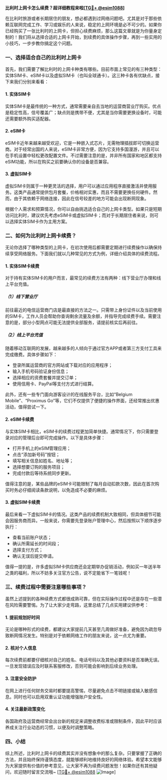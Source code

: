 **比利时上网卡怎么续费？超详细教程来啦[[TG💪+ @esim1088](https://t.me/s/esim1088)]**

在比利时旅游或者长期居住的朋友，想必都遇到过网络问题吧。尤其是对于那些依赖互联网完成工作、学习或娱乐的人来说，稳定的上网环境是必不可少的。如果你已经购买了一张比利时的上网卡，但担心续费麻烦，那么这篇文章就是为你量身定制的！我们将从选择合适的上网卡开始，到续费的具体操作步骤，再到一些实用的小技巧，一步步教你搞定这个问题。

### 一、选择适合自己的比利时上网卡

首先，我们需要了解比利时的上网卡种类有哪些。目前市面上常见的有三种类型：实体SIM卡、eSIM卡以及虚拟SIM卡（也叫全球通卡）。这三种卡各有优缺点，接下来我们分别来看看：

#### 1. 实体SIM卡

实体SIM卡是最传统的一种方式，通常需要亲自去当地的运营商营业厅购买。优点是稳定性高，信号覆盖广；缺点则是携带不便，尤其是当你需要更换设备时，可能还需要额外购买适配器。

#### 2. eSIM卡

eSIM卡近年来越来越受欢迎，它是一种嵌入式芯片，无需物理插拔即可切换运营商。对于经常出国的人来说，eSIM卡非常方便，因为它支持多国漫游，并且可以在手机设置中轻松更改配置文件。不过需要注意的是，并非所有国家和地区都支持eSIM功能，所以在购买之前要确认你的设备是否兼容。

#### 3. 虚拟SIM卡

虚拟SIM卡则属于一种更灵活的选择，用户可以通过应用程序直接激活并使用服务。这类产品通常提供包月套餐，价格相对实惠，而且不需要更换任何硬件。然而，由于其依赖于网络连接，因此在信号较差的地方可能会出现断网现象。

根据个人需求和预算情况，你可以自由挑选适合自己的上网卡类型。如果只是短期访问比利时，建议优先考虑eSIM卡或虚拟SIM卡；而对于长期居住者来说，则可以选择实体SIM卡作为主用方案。

### 二、如何为比利时上网卡续费？

无论你选择了哪种类型的上网卡，在初次使用后都需要定期进行续费操作以确保持续享受网络服务。下面我们就以几种常见的方式为例，详细介绍具体的续费流程。

#### 1. 实体SIM卡续费

对于持有实体SIM卡的用户而言，最常见的续费方法有两种：线下营业厅办理和线上平台充值。

##### （1）线下营业厅

前往最近的电信运营商门店是最直接的方法之一。只需带上身份证件以及当前使用的SIM卡，工作人员会帮助你查询剩余流量及余额，并指导完成续费手续。需要注意的是，部分小型网点可能无法提供全部服务，请提前核实后再前往。

##### （2）线上平台充值

随着移动互联网的发展，越来越多的人倾向于通过官方APP或者第三方支付工具来完成缴费。具体步骤如下：
   - 登录所属运营商的官方网站或下载对应的应用程序；
   - 输入手机号码验证身份信息；
   - 选择相应的资费套餐并提交订单；
   - 使用信用卡、PayPal等支付方式进行结算。

此外，还有一些专门面向游客设计的在线服务平台，比如“Belgium Mobile”、“Proximus Go”等，它们不仅提供了便捷的操作界面，还经常推出优惠活动，值得尝试一下。

#### 2. eSIM卡续费

与实体SIM卡相比，eSIM卡的续费过程更加简单快捷。通常情况下，你只需要登录对应的管理后台即可完成操作。以下是具体步骤：
   - 打开手机上的eSIM管理应用；
   - 点击“添加新号码”按钮；
   - 填写相关信息如姓名、地址等；
   - 选择想要订购的服务项目；
   - 完成付款后等待系统同步更新。

值得注意的是，某些品牌的eSIM卡可能限制了每月自动扣款次数，因此在首次购买时务必仔细阅读条款说明，以免造成不必要的麻烦。

#### 3. 虚拟SIM卡续费

最后来看一下虚拟SIM卡的情况。这类产品的续费机制大致相同，但具体细节可能会因服务商而异。一般来说，你需要先登录账户管理中心，然后按照以下顺序逐步执行：
   - 查看当前账户状态；
   - 确认所需延长的时间段；
   - 选择支付方式；
   - 确认无误后提交申请。

值得一提的是，许多虚拟SIM卡供应商还会定期举办促销活动，例如买一年送半年之类的福利，所以不妨多关注官方公告，说不定能省下一笔钱呢！

### 三、续费过程中需要注意哪些事项？

虽然上述提到的各种续费方式都很成熟可靠，但在实际操作过程中还是存在一些潜在风险需要警惕。为了让大家少走弯路，这里总结了几点实用建议供参考：

#### 1. 提前规划好时间

无论是哪种形式的续费，都建议大家提前几天甚至几周做好准备，避免因为疏忽导致断网情况发生。特别是对于依赖网络工作的朋友来说，这一点尤为重要。

#### 2. 核对个人信息

每次续费前都要仔细核对自己的姓名、电话号码以及其他必要资料是否准确无误。一旦发现错误应及时联系客服修改，否则可能会影响到后续业务处理。

#### 3. 注意安全防护

在网上进行任何财务交易时都要提高警惕，尽量避免点击不明链接或输入敏感信息。同时也可以启用双重认证功能增强账户安全性。

#### 4. 关注最新政策变化

各国政府及运营商经常会出台新的规定来调整收费标准或限制条件，因此平时应该养成关注行业动态的习惯，以便及时调整策略。

### 四、小结

综上所述，比利时上网卡的续费其实并没有想象中的那么复杂。只要掌握了正确的方法，并且始终保持谨慎态度，就能够顺利地维持良好的网络体验。希望本文能够为大家提供有价值的参考意见，让大家不再为续费问题发愁！如果你还有其他疑问，欢迎随时留言交流哦~ [[TG💪+ @esim1088](https://t.me/s/esim1088) ![Image](https://i.postimg.cc/4NQfJmqS/Snipaste-2025-05-13-00-14-12.png)]